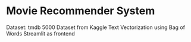 # Movie Recommender System
Dataset: tmdb 5000 Dataset from Kaggle
Text Vectorization using Bag of Words
Streamlit as frontend